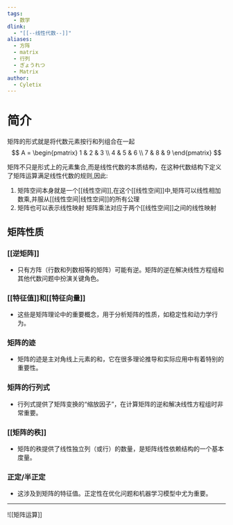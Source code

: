 ```yaml
---
tags:
  - 数学
dlink:
  - "[[--线性代数--]]"
aliases:
  - 方阵
  - matrix
  - 行列
  - ぎょうれつ
  - Matrix
author:
  - Cyletix
---
```

# 简介
矩阵的形式就是将代数元素按行和列组合在一起
$$
A = \begin{pmatrix} 1 & 2 & 3 \\ 4 & 5 & 6 \\ 7 & 8 & 9 \end{pmatrix}
$$

矩阵不只是形式上的元素集合,而是线性代数的本质结构，在这种代数结构下定义了矩阵运算满足线性代数的规则,因此: 
1. 矩阵空间本身就是一个[[线性空间]],在这个[[线性空间]]中,矩阵可以线性相加 数乘,并服从[[线性空间|线性空间]]的所有公理
2. 矩阵也可以表示线性映射 矩阵乘法对应于两个[[线性空间]]之间的线性映射

## 矩阵性质
### [[逆矩阵]]
- 只有方阵（行数和列数相等的矩阵）可能有逆。矩阵的逆在解决线性方程组和其他代数问题中扮演关键角色。
### [[特征值]]和[[特征向量]]
- 这些是矩阵理论中的重要概念，用于分析矩阵的性质，如稳定性和动力学行为。
### 矩阵的迹
- 矩阵的迹是主对角线上元素的和，它在很多理论推导和实际应用中有着特别的重要性。
### 矩阵的行列式
- 行列式提供了矩阵变换的“缩放因子”，在计算矩阵的逆和解决线性方程组时非常重要。
### [[矩阵的秩]]
- 矩阵的秩提供了线性独立列（或行）的数量，是矩阵线性依赖结构的一个基本度量。
### 正定/半正定
- 这涉及到矩阵的特征值。正定性在优化问题和机器学习模型中尤为重要。

---
![[矩阵运算]]
